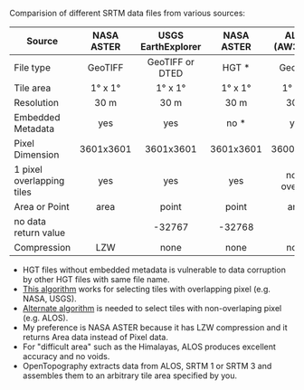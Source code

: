 Comparision of different SRTM data files from various sources:


| Source | NASA ASTER  | USGS EarthExplorer | NASA ASTER | ALOS (AW3D30) | OpenTopography | 
| ----  |:-----:|:-----:|:------:|:-------:|:------:|
| File type  | GeoTIFF  |  GeoTIFF or DTED  | HGT * | GeoTIFF | GeoTIFF | 
| Tile area | 1&deg; x 1&deg; |1&deg; x 1&deg; | 1&deg; x 1&deg; | 1&deg; x 1&deg; | see note | 
| Resolution | 30 m | 30 m | 30 m | 30 m | 30 m or 90 m | 
| Embedded Metadata | yes | yes | no * | yes | yes | yes |
| Pixel Dimension | 3601x3601 | 3601x3601 | 3601x3601 | 3600x3600 | see note | 
| 1 pixel overlapping tiles | yes | yes | yes | non-overlap  | see note | 
| Area or Point | area | point | point | area | area | 
| no data return value |  | -32767 | -32768 |   |  | 
| Compression | LZW | none | none | none | LZW | 


* HGT files without embedded metadata is vulnerable to data corruption by other HGT files with same file name.
* [This algorithm](/library/tilename.py) works for selecting tiles with overlapping pixel (e.g. NASA, USGS).
* [Alternate algorithm](/library/tile_alos.py) is needed to select tiles with non-overlaping pixel (e.g. ALOS).
* My preference is NASA ASTER because it has LZW compression and it returns Area data instead of Pixel data.
* For "difficult area" such as the Himalayas, ALOS produces excellent accuracy and no voids.
* OpenTopography extracts data from ALOS, SRTM 1 or SRTM 3 and assembles them to an arbitrary tile area specified by you.
